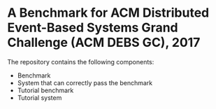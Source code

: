 # A Benchmark for ACM Distributed Event-Based Systems Grand Challenge (ACM DEBS GC), 2017
The repository contains the following components:
- Benchmark
- System that can correctly pass the benchmark
- Tutorial benchmark
- Tutorial system
